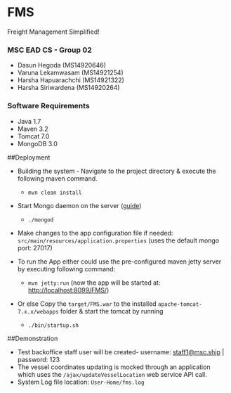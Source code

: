 # FMS
Freight Management Simplified! 

<h3>MSC EAD CS - Group 02</h3>
<ul>
<li>Dasun Hegoda (MS14920646)</li>
<li>Varuna Lekamwasam (MS14921254)</li>
<li>Harsha Hapuarachchi (MS14921322)</li>
<li>Harsha Siriwardena (MS14920264)</li>
</ul>
<h3>Software Requirements</h3>
<ul>
<li>Java 1.7</li>
<li>Maven 3.2</li>
<li>Tomcat 7.0</li>
<li>MongoDB 3.0</li>
</ul>


##Deployment
* Building the system - Navigate to the project directory & execute the following maven command.
  * `mvn clean install`

* Start Mongo daemon on the server ([guide](http://docs.mongodb.org/master/tutorial/manage-mongodb-processes/))
  * `./mongod`

* Make changes to the app configuration file if needed: `src/main/resources/application.properties` (uses the default mongo port: 27017)

* To run the App either could use the pre-configured maven jetty server by executing following command: 
  * `mvn jetty:run` (now the app will be started at: [http://localhost:8099/FMS/](http://localhost:8099/FMS/))
* Or else Copy the `target/FMS.war` to the installed `apache-tomcat-7.x.x/webapps` folder & start the tomcat by running 
  * `./bin/startup.sh`

##Demonstration
* Test backoffice staff user will be created- username: staff1@msc.ship | password: 123
* The vessel coordinates updating is mocked through an application which uses the `/ajax/updateVesselLocation` web service API call. 
* System Log file location: `User-Home/fms.log`










